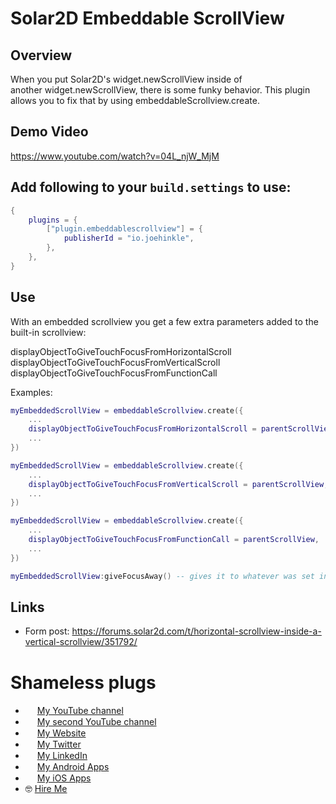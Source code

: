 # Solar2D Embeddable ScrollView

## Overview

When you put Solar2D's widget.newScrollView inside of another widget.newScrollView, there is some funky behavior. This plugin allows you to fix that by using embeddableScrollview.create.

## Demo Video

https://www.youtube.com/watch?v=04L_njW_MjM

## Add following to your `build.settings` to use:

```lua
{
    plugins = {
        ["plugin.embeddablescrollview"] = {
            publisherId = "io.joehinkle",
        },
    },
}
```

## Use

With an embedded scrollview you get a few extra parameters added to the built-in scrollview:

displayObjectToGiveTouchFocusFromHorizontalScroll
displayObjectToGiveTouchFocusFromVerticalScroll
displayObjectToGiveTouchFocusFromFunctionCall

Examples:

```lua
myEmbeddedScrollView = embeddableScrollview.create({
    ...
    displayObjectToGiveTouchFocusFromHorizontalScroll = parentScrollView,
    ...
})
```

```lua
myEmbeddedScrollView = embeddableScrollview.create({
    ...
    displayObjectToGiveTouchFocusFromVerticalScroll = parentScrollView,
    ...
})
```

```lua
myEmbeddedScrollView = embeddableScrollview.create({
    ...
    displayObjectToGiveTouchFocusFromFunctionCall = parentScrollView,
    ...
})
```

```lua
myEmbeddedScrollView:giveFocusAway() -- gives it to whatever was set in as displayObjectToGiveTouchFocusFromFunctionCall
```

## Links 

- Form post: https://forums.solar2d.com/t/horizontal-scrollview-inside-a-vertical-scrollview/351792/


# Shameless plugs

* <img src="https://cdnjs.cloudflare.com/ajax/libs/webicons/2.0.0/webicons/webicon-youtube-s.png" width="15"> [My YouTube channel](https://www.youtube.com/channel/UCje9o1NPdBs0vhPp7AEgWvg)
* <img src="https://cdnjs.cloudflare.com/ajax/libs/webicons/2.0.0/webicons/webicon-youtube-s.png" width="15"> [My second YouTube channel](https://www.youtube.com/channel/UC5aSLB42ZZIDtQXrZgnS1iA)
* <img src="https://www.joehinkle.io/favicon192x192.png" width="15"> [My Website](https://www.joehinkle.io/)
* <img src="https://cdnjs.cloudflare.com/ajax/libs/webicons/2.0.0/webicons/webicon-twitter-s.png" width="15"> [My Twitter](https://twitter.com/joehink95)
* <img src="https://cdnjs.cloudflare.com/ajax/libs/webicons/2.0.0/webicons/webicon-linkedin-s.png" width="15"> [My LinkedIn](https://www.linkedin.com/in/joehinkle11/)
* <img src="https://cdnjs.cloudflare.com/ajax/libs/webicons/2.0.0/webicons/webicon-android-s.png" width="15"> [My Android Apps](https://play.google.com/store/apps/dev?id=6380399300644608862)
* <img src="https://cdnjs.cloudflare.com/ajax/libs/webicons/2.0.0/webicons/webicon-apple-s.png" width="15"> [My iOS Apps](https://apps.apple.com/us/developer/joseph-hinkle/id916334630)
* 🤓 [Hire Me](https://www.joehinkle.io/services)